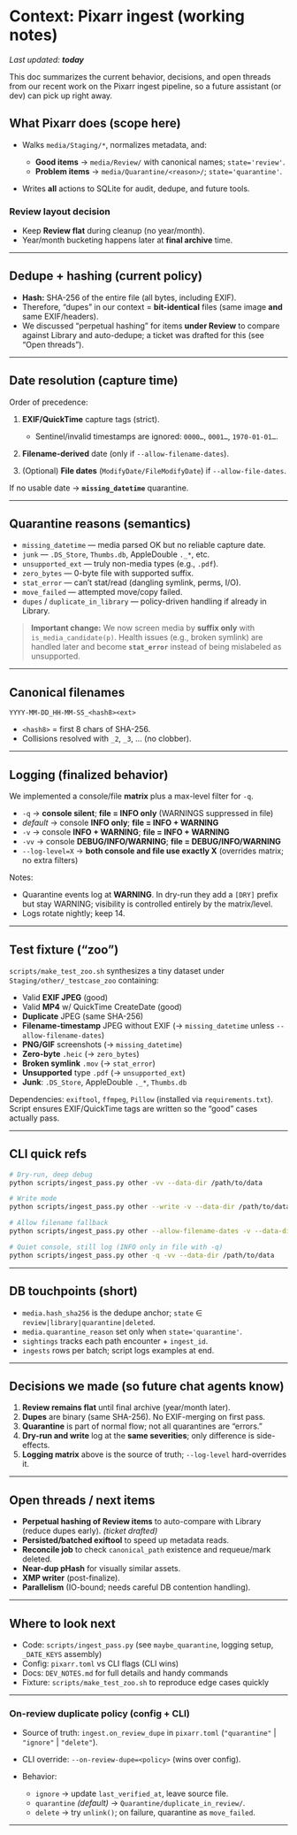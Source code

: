 # Context: Pixarr ingest (working notes)

*Last updated: **today***

This doc summarizes the current behavior, decisions, and open threads from our recent work on the Pixarr ingest pipeline, so a future assistant (or dev) can pick up right away.

## What Pixarr does (scope here)

* Walks `media/Staging/*`, normalizes metadata, and:

  * **Good items** → `media/Review/` with canonical names; `state='review'`.
  * **Problem items** → `media/Quarantine/<reason>/`; `state='quarantine'`.
* Writes **all** actions to SQLite for audit, dedupe, and future tools.

### Review layout decision

* Keep **Review flat** during cleanup (no year/month).
* Year/month bucketing happens later at **final archive** time.

---

## Dedupe + hashing (current policy)

* **Hash:** SHA-256 of the entire file (all bytes, including EXIF).
* Therefore, “dupes” in our context = **bit-identical** files (same image **and** same EXIF/headers).
* We discussed “perpetual hashing” for items **under Review** to compare against Library and auto-dedupe; a ticket was drafted for this (see “Open threads”).

---

## Date resolution (capture time)

Order of precedence:

1. **EXIF/QuickTime** capture tags (strict).

   * Sentinel/invalid timestamps are ignored: `0000…`, `0001…`, `1970-01-01…`.
2. **Filename-derived** date (only if `--allow-filename-dates`).
3. (Optional) **File dates** (`ModifyDate/FileModifyDate`) if `--allow-file-dates`.

If no usable date → **`missing_datetime`** quarantine.

---

## Quarantine reasons (semantics)

* `missing_datetime` — media parsed OK but no reliable capture date.
* `junk` — `.DS_Store`, `Thumbs.db`, AppleDouble `._*`, etc.
* `unsupported_ext` — truly non-media types (e.g., `.pdf`).
* `zero_bytes` — 0-byte file with supported suffix.
* `stat_error` — can’t stat/read (dangling symlink, perms, I/O).
* `move_failed` — attempted move/copy failed.
* `dupes` / `duplicate_in_library` — policy-driven handling if already in Library.

> **Important change:** We now screen media by **suffix only** with `is_media_candidate(p)`.
> Health issues (e.g., broken symlink) are handled later and become **`stat_error`** instead of being mislabeled as unsupported.

---

## Canonical filenames

`YYYY-MM-DD_HH-MM-SS_<hash8><ext>`

* `<hash8>` = first 8 chars of SHA-256.
* Collisions resolved with `_2`, `_3`, … (no clobber).

---

## Logging (finalized behavior)

We implemented a console/file **matrix** plus a max-level filter for `-q`.

* `-q` → **console silent**; **file = INFO only** (WARNINGS suppressed in file)
* *default* → console **INFO only**; **file = INFO + WARNING**
* `-v` → console **INFO + WARNING**; **file = INFO + WARNING**
* `-vv` → console **DEBUG/INFO/WARNING**; **file = DEBUG/INFO/WARNING**
* `--log-level=X` → **both console and file use exactly X** (overrides matrix; no extra filters)

Notes:

* Quarantine events log at **WARNING**. In dry-run they add a `[DRY]` prefix but stay WARNING; visibility is controlled entirely by the matrix/level.
* Logs rotate nightly; keep 14.

---

## Test fixture (“zoo”)

`scripts/make_test_zoo.sh` synthesizes a tiny dataset under `Staging/other/_testcase_zoo` containing:

* Valid **EXIF JPEG** (good)
* Valid **MP4** w/ QuickTime CreateDate (good)
* **Duplicate** JPEG (same SHA-256)
* **Filename-timestamp** JPEG without EXIF (→ `missing_datetime` unless `--allow-filename-dates`)
* **PNG/GIF** screenshots (→ `missing_datetime`)
* **Zero-byte** `.heic` (→ `zero_bytes`)
* **Broken symlink** `.mov` (→ `stat_error`)
* **Unsupported** type `.pdf` (→ `unsupported_ext`)
* **Junk**: `.DS_Store`, AppleDouble `._*`, `Thumbs.db`

Dependencies: `exiftool`, `ffmpeg`, `Pillow` (installed via `requirements.txt`).
Script ensures EXIF/QuickTime tags are written so the “good” cases actually pass.

---

## CLI quick refs

```bash
# Dry-run, deep debug
python scripts/ingest_pass.py other -vv --data-dir /path/to/data

# Write mode
python scripts/ingest_pass.py other --write -v --data-dir /path/to/data

# Allow filename fallback
python scripts/ingest_pass.py other --allow-filename-dates -v --data-dir /path/to/data

# Quiet console, still log (INFO only in file with -q)
python scripts/ingest_pass.py other -q -vv --data-dir /path/to/data
```

---

## DB touchpoints (short)

* `media.hash_sha256` is the dedupe anchor; `state` ∈ `review|library|quarantine|deleted`.
* `media.quarantine_reason` set only when `state='quarantine'`.
* `sightings` tracks each path encounter + `ingest_id`.
* `ingests` rows per batch; script logs examples at end.

---

## Decisions we made (so future chat agents know)

1. **Review remains flat** until final archive (year/month later).
2. **Dupes** are binary (same SHA-256). No EXIF-merging on first pass.
3. **Quarantine** is part of normal flow; not all quarantines are “errors.”
4. **Dry-run and write** log at the **same severities**; only difference is side-effects.
5. **Logging matrix** above is the source of truth; `--log-level` hard-overrides it.

---

## Open threads / next items

* **Perpetual hashing of Review items** to auto-compare with Library (reduce dupes early). *(ticket drafted)*
* **Persisted/batched exiftool** to speed up metadata reads.
* **Reconcile job** to check `canonical_path` existence and requeue/mark deleted.
* **Near-dup pHash** for visually similar assets.
* **XMP writer** (post-finalize).
* **Parallelism** (IO-bound; needs careful DB contention handling).

---

## Where to look next

* Code: `scripts/ingest_pass.py` (see `maybe_quarantine`, logging setup, `_DATE_KEYS` assembly)
* Config: `pixarr.toml` vs CLI flags (CLI wins)
* Docs: `DEV_NOTES.md` for full details and handy commands
* Fixture: `scripts/make_test_zoo.sh` to reproduce edge cases quickly

---

### On-review duplicate policy (config + CLI)

* Source of truth: `ingest.on_review_dupe` in `pixarr.toml` (`"quarantine"` | `"ignore"` | `"delete"`).
* CLI override: `--on-review-dupe=<policy>` (wins over config).
* Behavior:

  * `ignore` → update `last_verified_at`, leave source file.
  * `quarantine` *(default)* → `Quarantine/duplicate_in_review/`.
  * `delete` → try `unlink()`; on failure, quarantine as `move_failed`.

---
